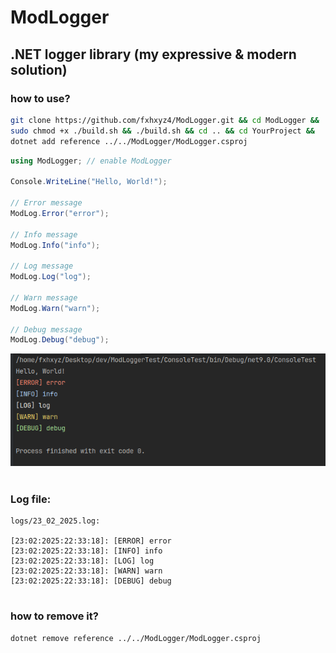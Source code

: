 # ModLogger
## .NET logger library (my expressive & modern solution) 

### how to use?
```sh
git clone https://github.com/fxhxyz4/ModLogger.git && cd ModLogger &&
sudo chmod +x ./build.sh && ./build.sh && cd .. && cd YourProject &&
dotnet add reference ../../ModLogger/ModLogger.csproj
```

```csharp
using ModLogger; // enable ModLogger

Console.WriteLine("Hello, World!");

// Error message
ModLog.Error("error");

// Info message
ModLog.Info("info");

// Log message
ModLog.Log("log");

// Warn message
ModLog.Warn("warn");

// Debug message
ModLog.Debug("debug");
```

![image](./assets/image.png)

#

### Log file:
```
logs/23_02_2025.log:

[23:02:2025:22:33:18]: [ERROR] error
[23:02:2025:22:33:18]: [INFO] info
[23:02:2025:22:33:18]: [LOG] log
[23:02:2025:22:33:18]: [WARN] warn
[23:02:2025:22:33:18]: [DEBUG] debug
```

#

### how to remove it?
```sh
dotnet remove reference ../../ModLogger/ModLogger.csproj
```

